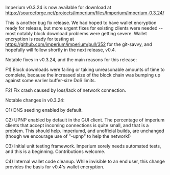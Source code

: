 Imperium v0.3.24 is now available for download at
https://sourceforge.net/projects/imperium/files/Imperium/imperium-0.3.24/

This is another bug fix release.  We had hoped to have wallet encryption ready for release, but more urgent fixes for existing clients were needed -- most notably block download problems were getting severe.  Wallet encryption is ready for testing at https://github.com/imperium/imperium/pull/352 for the git-savvy, and hopefully will follow shortly in the next release, v0.4.

Notable fixes in v0.3.24, and the main reasons for this release:

F1) Block downloads were failing or taking unreasonable amounts of time to complete, because the increased size of the block chain was bumping up against some earlier buffer-size DoS limits.

F2) Fix crash caused by loss/lack of network connection.

Notable changes in v0.3.24:

C1) DNS seeding enabled by default.

C2) UPNP enabled by default in the GUI client.  The percentage of imperium clients that accept incoming connections is quite small, and that is a problem.  This should help.  imperiumd, and unofficial builds, are unchanged (though we encourage use of "-upnp" to help the network!)

C3) Initial unit testing framework.  Imperium sorely needs automated tests, and this is a beginning.  Contributions welcome.

C4) Internal wallet code cleanup.  While invisible to an end user, this change provides the basis for v0.4's wallet encryption.

